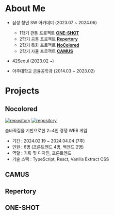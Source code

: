 # About Me

- 삼성 청년 SW 아카데미 (2023.07 ~ 2024.06)
  - 1학기 관통 프로젝트 [**ONE-SHOT**](./##ONE-SHOT)
  - 2학기 공통 프로젝트 [**Repertory**]()
  - 2학기 특화 프로젝트 [**NoColored**]()
  - 2학기 자율 프로젝트 [**CAMUS**]()


- 42Seoul (2023.02 ~)
- 아주대학교 금융공학과 (2014.03 ~ 2023.02)

# Projects

## Nocolored

[![repository](https://img.shields.io/badge/GitHub-Frontend-61DAFB?style=flat&logo=GitHub&logoColor=white)](https://github.com/NoColored/NoColored-fe)
[![repository](https://img.shields.io/badge/GitHub-Backend-6DB33F?style=flat&logo=GitHub&logoColor=white)](https://github.com/NoColored/NoColored-be)

숨바꼭질을 기반으로한 2~4인 경쟁 WEB 게임

- 기간 : 2024.02.19 ~ 2024.04.04 (7주)
- 인원 : 6명 (프론트엔드 4명, 백엔드 2명)
- 역할 : 기획 및 디자인, 프론트엔드
- 기술 스택 : TypeScript, React, Vanilla Extract CSS

## CAMUS

## Repertory

## ONE-SHOT



<!--
**nijesmik/nijesmik** is a ✨ _special_ ✨ repository because its `README.md` (this file) appears on your GitHub profile.

Here are some ideas to get you started:

- 🔭 I’m currently working on ...
- 🌱 I’m currently learning ...
- 👯 I’m looking to collaborate on ...
- 🤔 I’m looking for help with ...
- 💬 Ask me about ...
- 📫 How to reach me: ...
- 😄 Pronouns: ...
- ⚡ Fun fact: ...
-->
